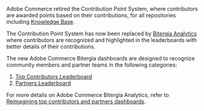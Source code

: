 Adobe Commerce retired the Contribution Point System, where contributors are awarded points based on their contributions, for all repositories including [Knowledge Base](https://github.com/magento/knowledge-base).

The Contribution Point System has now been replaced by [Bitergia Analytics](https://blog.bitergia.com/2018/09/18/customizing-bitergia-analytics-dashboard-for-your-goals-and-metrics/) where contributors are recognized and highlighted in the leaderboards with better details of their contributions.

The new Adobe Commerce Bitergia dashboards are designed to recognize community members and partner teams in the following categories:

1. [Top Contributors Leaderboard](https://statistic.magento.engineering/app/kibana#/dashboard/41dc0c60-fa06-11eb-bbaa-dd6ca6f8fda8?_g=(refreshInterval:(pause:!t,value:0),time:(from:now%2Fy,mode:quick,to:now))&_a=(description:'',filters:!(),fullScreenMode:!f,options:(darkTheme:!f,hidePanelTitles:!f,useMargins:!t),panels:!((embeddableConfig:(),gridData:(h:15,i:'1',w:24,x:0,y:0),id:f73aca60-fb9b-11eb-bbaa-dd6ca6f8fda8,panelIndex:'1',title:'Most%20active%20contributors',type:visualization,version:'6.8.6'),(embeddableConfig:(),gridData:(h:15,i:'3',w:24,x:0,y:15),id:'4c9b55f0-fee0-11eb-bbaa-dd6ca6f8fda8',panelIndex:'3',title:'Communication%20masters',type:visualization,version:'6.8.6'),(embeddableConfig:(),gridData:(h:15,i:'6',w:24,x:24,y:0),id:'616af3f0-05ed-11ec-bbaa-dd6ca6f8fda8',panelIndex:'6',title:'Most%20active%20maintainers',type:visualization,version:'6.8.6'),(embeddableConfig:(),gridData:(h:15,i:'7',w:24,x:0,y:30),id:'251bac30-05db-11ec-bbaa-dd6ca6f8fda8',panelIndex:'7',title:'Most%20active%20reporters',type:visualization,version:'6.8.6'),(embeddableConfig:(),gridData:(h:15,i:'8',w:24,x:24,y:15),id:fc779e40-14fa-11ec-bbaa-dd6ca6f8fda8,panelIndex:'8',title:'Most%20active%20quality%20contributors',type:visualization,version:'6.8.6'),(embeddableConfig:(),gridData:(h:15,i:'10',w:24,x:24,y:30),id:'12119430-311c-11ec-bbaa-dd6ca6f8fda8',panelIndex:'10',title:'First-time%20contributors',type:visualization,version:'6.8.6'),(embeddableConfig:(),gridData:(h:15,i:'11',w:24,x:0,y:45),id:'4fea96d0-32bb-11ec-bbaa-dd6ca6f8fda8',panelIndex:'11',type:visualization,version:'6.8.6')),query:(language:lucene,query:''),timeRestore:!f,title:'Top%20Contributors%20Leaderboard',viewMode:view))
1. [Partners Leaderboard](https://magento.biterg.io/app/kibana#/dashboard/111a9de0-36aa-11ec-bbaa-dd6ca6f8fda8?_g=(refreshInterval:(pause:!t,value:0),time:(from:now-10y,mode:relative,to:now))&_a=(description:'',filters:!(),fullScreenMode:!f,options:(darkTheme:!f,hidePanelTitles:!f,useMargins:!t),panels:!((embeddableConfig:(),gridData:(h:15,i:'1',w:24,x:0,y:15),id:github_pull_requests_organizations_backlog,panelIndex:'1',title:'Open%20Pull%20Requests',type:visualization,version:'6.8.6'),(embeddableConfig:(),gridData:(h:15,i:'3',w:24,x:24,y:15),id:github_issues_organizations_backlog,panelIndex:'3',title:'Open%20Issues',type:visualization,version:'6.8.6'),(embeddableConfig:(),gridData:(h:15,i:'6',w:24,x:24,y:0),id:e5d5d770-d17f-11ea-afd3-73617347224c,panelIndex:'6',title:Rank,type:visualization,version:'6.8.6'),(embeddableConfig:(),gridData:(h:15,i:'7',w:24,x:0,y:0),id:'73a7e3f0-dda0-11ea-afd3-73617347224c',panelIndex:'7',title:'Contribution%20activity',type:visualization,version:'6.8.6')),query:(language:lucene,query:''),timeRestore:!f,title:'Partners%20Leaderboard',viewMode:view))

For more details on Adobe Commerce Bitergia Analytics, refer to [Reimagining top contributors and partners dashboards](https://community.magento.com/t5/Magento-DevBlog/Reimagining-top-contributors-and-partners-dashboards/ba-p/485863).

